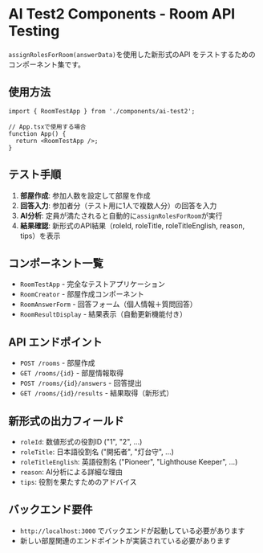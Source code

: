 # AI Test2 Components - Room API Testing

`assignRolesForRoom(answerData)`を使用した新形式のAPI をテストするためのコンポーネント集です。

## 使用方法

```tsx
import { RoomTestApp } from './components/ai-test2';

// App.tsxで使用する場合
function App() {
  return <RoomTestApp />;
}
```

## テスト手順

1. **部屋作成**: 参加人数を設定して部屋を作成
2. **回答入力**: 参加者分（テスト用に1人で複数人分）の回答を入力
3. **AI分析**: 定員が満たされると自動的に`assignRolesForRoom`が実行
4. **結果確認**: 新形式のAPI結果（roleId, roleTitle, roleTitleEnglish, reason, tips）を表示

## コンポーネント一覧

- `RoomTestApp` - 完全なテストアプリケーション
- `RoomCreator` - 部屋作成コンポーネント  
- `RoomAnswerForm` - 回答フォーム（個人情報＋質問回答）
- `RoomResultDisplay` - 結果表示（自動更新機能付き）

## API エンドポイント

- `POST /rooms` - 部屋作成
- `GET /rooms/{id}` - 部屋情報取得
- `POST /rooms/{id}/answers` - 回答提出
- `GET /rooms/{id}/results` - 結果取得（新形式）

## 新形式の出力フィールド

- `roleId`: 数値形式の役割ID ("1", "2", ...)
- `roleTitle`: 日本語役割名 ("開拓者", "灯台守", ...)
- `roleTitleEnglish`: 英語役割名 ("Pioneer", "Lighthouse Keeper", ...)
- `reason`: AI分析による詳細な理由
- `tips`: 役割を果たすためのアドバイス

## バックエンド要件

- `http://localhost:3000` でバックエンドが起動している必要があります
- 新しい部屋関連のエンドポイントが実装されている必要があります